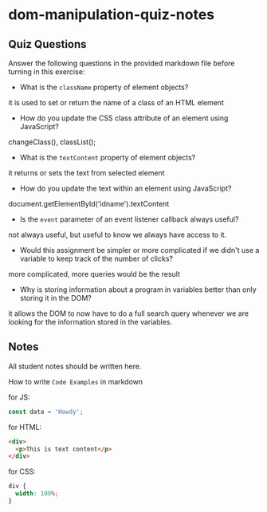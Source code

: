 # dom-manipulation-quiz-notes

## Quiz Questions

Answer the following questions in the provided markdown file before turning in this exercise:

- What is the `className` property of element objects?

it is used to set or return the name of a class of an HTML element

- How do you update the CSS class attribute of an element using JavaScript?

changeClass(), classList();

- What is the `textContent` property of element objects?

it returns or sets the text from selected element

- How do you update the text within an element using JavaScript?

document.getElementById('idname').textContent

- Is the `event` parameter of an event listener callback always useful?

not always useful, but useful to know we always have access to it.

- Would this assignment be simpler or more complicated if we didn't use a variable to keep track of the number of clicks?

more complicated, more queries would be the result

- Why is storing information about a program in variables better than only storing it in the DOM?

it allows the DOM to now have to do a full search query whenever we are looking for the information stored in the variables.

## Notes

All student notes should be written here.

How to write `Code Examples` in markdown

for JS:

```javascript
const data = 'Howdy';
```

for HTML:

```html
<div>
  <p>This is text content</p>
</div>
```

for CSS:

```css
div {
  width: 100%;
}
```
